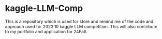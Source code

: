 # kaggle-LLM-Comp
This is a repository which is used for store and remind me of the code and approach used for 2023.10 kaggle LLM competition. This will also contribute to my portfolio and application for 24Fall.  
